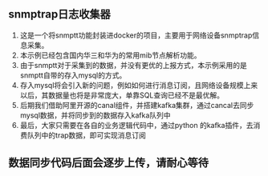 ## snmptrap日志收集器
1. 这是一个将snmptt功能封装进docker的项目，主要用于网络设备snmptrap信息采集。
2. 本示例已经包含国内华三和华为的常用mib节点解析功能。
3. 由于snmptt对于采集到的数据，并没有更优的上报方式，本示例采用的是snmptt自带的存入mysql的方式。
4. 存入mysql将会引入新的问题，例如如何进行消息订阅，且网络设备规模上来以后，其数据量也将是非常庞大，单靠SQL查询已经不是最优解。
5. 后期我们借助阿里开源的canal组件，并搭建kafka集群，通过cancal去同步mysql数据，并将同步到的数据存入kafka队列中
6. 最后，大家只需要在各自的业务逻辑代码中，通过python 的kafka插件，去消费队列中的trap数据，即可实现消息订阅

## 数据同步代码后面会逐步上传，请耐心等待